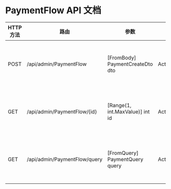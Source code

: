 # PaymentFlow API 文档

| HTTP方法 | 路由 | 参数 | 返回值 | 描述 |
|---------|------|------|--------|------|
| POST | /api/admin/PaymentFlow | [FromBody] PaymentCreateDto dto | ActionResult<PaymentFlow> | 创建支付流水 |
| GET | /api/admin/PaymentFlow/{id} | [Range(1, int.MaxValue)] int id | ActionResult<PaymentFlow> | 获取流水详情 |
| GET | /api/admin/PaymentFlow/query | [FromQuery] PaymentQuery query | ActionResult<PaginatedList<PaymentFlow>> | 查询支付流水 |
